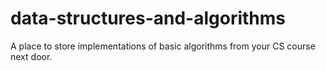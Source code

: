 # data-structures-and-algorithms
A place to store implementations of basic algorithms from your CS course next door.
